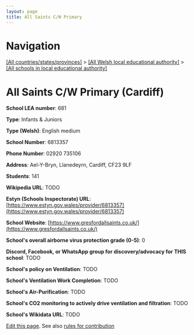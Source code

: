 ```yaml
---
layout: page
title: All Saints C/W Primary
---
```

# Navigation

[[All countries/states/provinces]](../../..) > [[All Welsh local educational authority]](../..) > [[All schools in local educational authority]](..)

# All Saints C/W Primary (Cardiff)

**School LEA number**: 681

**Type**: Infants & Juniors

**Type (Welsh)**: English medium

**School Number**: 6813357

**Phone Number**: 02920 735106

**Address**: Ael-Y-Bryn, Llanedeyrn, Cardiff, CF23 9LF

**Students**: 141

**Wikipedia URL**: TODO

**Estyn (Schools Inspectorate) URL**: [https://www.estyn.gov.wales/provider/6813357](https://www.estyn.gov.wales/provider/6813357)

**School Website**: [https://www.gresfordallsaints.co.uk/](https://www.gresfordallsaints.co.uk/)

**School's overall airborne virus protection grade (0-5)**: 0

**Discord, Facebook, or WhatsApp group for discovery/advocacy for THIS school**: TODO

**School's policy on Ventilation**: TODO

**School's Ventilation Work Completion**: TODO

**School's Air-Purification**: TODO

**School's CO2 monitoring to actively drive ventilation and filtration**: TODO

**School's Wikidata URL**: TODO




[Edit this page](https://github.com/VentilationProject/Wales/edit/prif/./Cardiff/All_Saints_C_W_Primary.md). See also [rules for contribution](../../../contribution-rules/)